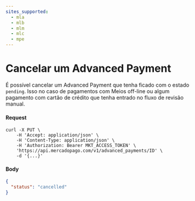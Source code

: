 ```yaml
---
sites_supported:
  - mla
  - mlb
  - mlm
  - mlc
  - mpe
---
```


# Cancelar um Advanced Payment

É possível cancelar um Advanced Payment que tenha ficado com o estado `pending`. Isso no caso de pagamentos com Meios off-line ou algum pagamento com cartão de crédito que tenha entrado no fluxo de revisão manual.

#### Request
```curl
curl -X PUT \
    -H 'Accept: application/json' \
    -H 'Content-Type: application/json' \
    -H 'Authorization: Bearer MKT_ACCESS_TOKEN' \
    'https://api.mercadopago.com/v1/advanced_payments/ID' \
    -d '{...}'
```

#### Body
```json
{
  "status": "cancelled"
}
```  
